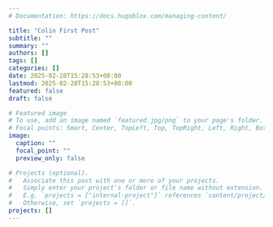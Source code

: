 ```yaml
---
# Documentation: https://docs.hugoblox.com/managing-content/

title: "Colin First Post"
subtitle: ""
summary: ""
authors: []
tags: []
categories: []
date: 2025-02-28T15:28:53+08:00
lastmod: 2025-02-28T15:28:53+08:00
featured: false
draft: false

# Featured image
# To use, add an image named `featured.jpg/png` to your page's folder.
# Focal points: Smart, Center, TopLeft, Top, TopRight, Left, Right, BottomLeft, Bottom, BottomRight.
image:
  caption: ""
  focal_point: ""
  preview_only: false

# Projects (optional).
#   Associate this post with one or more of your projects.
#   Simply enter your project's folder or file name without extension.
#   E.g. `projects = ["internal-project"]` references `content/project/deep-learning/index.md`.
#   Otherwise, set `projects = []`.
projects: []
---
```

